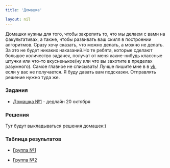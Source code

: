 ```yaml
---
title: 'Домашка'

layout: nil
---
```


Домашки нужны для того, чтобы закрепить то, что мы делаем с вами на факультативах, а также, чтобы развивать ваш скилл в построении алгоритмов. Сразу хочу сказать, что можно делать, а можно не делать. За это не будет никаких наказаний.Но те ребята, которые сделают большое количество задачек, получат от меня какие-нибудь классные штучки или что-то вкусненькое(ну или что вы захотите в пределах разумного). Самое главное не списывать! Лучше пишите мне в в [vk](https://vk.com/ahmeeeed), если у вас не получается. Я буду давать вам подсказки. Отправлять решение нужно туда же.

### Задания

* [Домашка №1](https://github.com/ahmedushka7/R/blob/master/docs/homeworks/hw1/hw.zip?raw=true) - дедлайн 20 октября


### Решения

Тут будут выкладываться решения домашек:)

### Таблица результатов

* [Группа №1](https://github.com/ahmedushka7/R/raw/master/docs/homeworks/1group.pdf)

* [Группа №2](https://github.com/ahmedushka7/R/raw/master/docs/homeworks/2group.pdf)